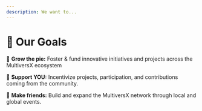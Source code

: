 ```yaml
---
description: We want to...
---
```


# 🏁 Our Goals

:cake: **Grow the pie:** Foster & fund innovative initiatives and projects across the MultiversX ecosystem

:muscle: **Support YOU:** Incentivize projects, participation, and contributions coming from the community.

:handshake: **Make friends:** Build and expand the MultiversX network through local and global events.
